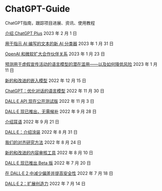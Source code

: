 # ChatGPT-Guide
ChatGPT指南，跟踪项目进展、资讯、使用教程

[介绍 ChatGPT Plus](https://github.com/data2/ChatGPT-Guide/blob/main/news/介绍ChatGPTPlus.md) 2023 年 2 月 1 日

[用于指示 AI 编写的文本的新 AI 分类器](https://github.com/data2/ChatGPT-Guide/blob/main/news/用于指示AI编写的文本的新AI分类器.md) 2023 年 1 月 31 日 

[OpenAI 和微软扩大合作伙伴关系](https://github.com/data2/ChatGPT-Guide/blob/main/news/OpenAI和微软扩大合作伙伴关系.md) 2023 年 1 月 23 日

[预测用于虚假宣传活动的语言模型的潜在滥用——以及如何降低风险](https://github.com/data2/ChatGPT-Guide/blob/main/news/预测用于虚假宣传活动的语言模型的潜在滥用——以及如何降低风险.md) 2023 年 1 月 11 日

[新的和改进的嵌入模型](https://github.com/data2/ChatGPT-Guide/blob/main/news/新的和改进的嵌入模型.md) 2022 年 12 月 15 日

[ChatGPT：优化对话的语言模型](https://github.com/data2/ChatGPT-Guide/blob/main/news/ChatGPT：优化对话的语言模型.md) 2022 年 11 月 30 日

[DALL·E API 现在公开测试版](https://github.com/data2/ChatGPT-Guide/blob/main/news/DALL·EAPI现在公开测试版.md) 2022 年 11 月 3 日

[DALL·E 现已推出，无需候补](https://github.com/data2/ChatGPT-Guide/blob/main/news/DALL·E现已推出，无需候补.md) 2022 年 9 月 28 日

[介绍耳语](https://github.com/data2/ChatGPT-Guide/blob/main/news/介绍耳语.md) 2022 年 9 月 21 日

[DALL·E：介绍涂装](https://github.com/data2/ChatGPT-Guide/blob/main/news/DALL·E：介绍涂装.md) 2022 年 8 月 31 日 

[我们的对齐研究方法](https://github.com/data2/ChatGPT-Guide/blob/main/news/我们的对齐研究方法.md) 2022 年 8 月 24 日

[新的和改进的内容审核工具](https://github.com/data2/ChatGPT-Guide/blob/main/news/新的和改进的内容审核工具.md) 2022 年 8 月 10 日 

[DALL·E 现已推出 Beta 版](https://github.com/data2/ChatGPT-Guide/blob/main/news/DALL·E现已推出Beta版.md) 2022 年 7 月 20 日

[在 DALL·E 2 中减少偏差并提高安全性](https://github.com/data2/ChatGPT-Guide/blob/main/news/在DALL·E2中减少偏差并提高安全性.md) 2022 年 7 月 18 日

[DALL·E 2：扩展创造力](https://github.com/data2/ChatGPT-Guide/blob/main/news/DALL·E2：扩展创造力.md) 2022 年 7 月 14 日

